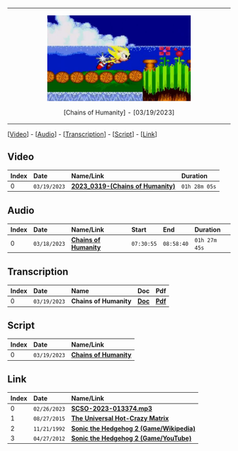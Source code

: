 <table>
  <tr>
    <td>
      <p align="center" width="100%">
        <img width="66%" src="https://github.com/mcc85s/FightingEntropy/blob/main/Video/20230319/supersonic.JPG">
      </p>
      <p align="center" width="100%">
         [Chains of Humanity] - [03/19/2023]
      </p>
    </td>
  </tr>
</table>

[[Video](#video)] - [[Audio](#audio)] - [[Transcription](#transcription)] - [[Script](#script)] - [[Link](#link)]

## Video

| Index | Date         | Name/Link                                                          | Duration      |
|:------|:-------------|:-------------------------------------------------------------------|:--------------|
| 0     | `03/19/2023` | **[2023_0319-(Chains of Humanity)](https://youtu.be/J5gPzR9K2jw)** | `01h 28m 05s` |

## Audio

| Index | Date         | Name/Link                                                                                   | Start      | End        | Duration      |
|:------|:-------------|:--------------------------------------------------------------------------------------------|:-----------|:-----------|:--------------|
| 0     | `03/18/2023` | **[Chains of Humanity](https://drive.google.com/file/d/1Lfvqujq3p6IpNVcKuKxPkoCjagZwTDPI)** | `07:30:55` | `08:58:40` | `01h 27m 45s` |

## Transcription

| Index | Date         | Name                   | Doc                                                                                                                  | Pdf                                                                                                                  |
|:------|:-------------|:-----------------------|:---------------------------------------------------------------------------------------------------------------------|:---------------------------------------------------------------------------------------------------------------------|
| 0     | `03/19/2023` | **Chains of Humanity** | **[Doc](https://github.com/mcc85s/FightingEntropy/blob/main/Video/20230319/2023_0319-(Chains%20of%20Humanity).doc)** | **[Pdf](https://github.com/mcc85s/FightingEntropy/blob/main/Video/20230319/2023_0319-(Chains%20of%20Humanity).pdf)** |

## Script

| Index | Date         | Name/Link                                                                                                                           |
|:------|:-------------|:------------------------------------------------------------------------------------------------------------------------------------|
| 0     | `03/19/2023` | **[Chains of Humanity](https://github.com/mcc85s/FightingEntropy/blob/main/Video/20230319/2023_0319-(Chains%20of%20Humanity).ps1)** |

## Link

| Index | Date         | Name/Link                                                                                       |
|:------|:-------------|:------------------------------------------------------------------------------------------------|
| 0     | `02/26/2023` | **[SCSO-2023-013374.mp3](https://drive.google.com/file/d/1CvP8z-AsrOUFZTV4J5Yg2Y5afkMvEmZP)**   |
| 1     | `08/27/2015` | **[The Universal Hot-Crazy Matrix](https://youtu.be/bbpGkrViOcE)**                              |
| 2     | `11/21/1992` | **[Sonic the Hedgehog 2 (Game/Wikipedia)](https://en.wikipedia.org/wiki/Sonic_the_Hedgehog_2)** |
| 3     | `04/27/2012` | **[Sonic the Hedgehog 2 (Game/YouTube)](https://youtu.be/8cr1rqVcIhA)**                         |
